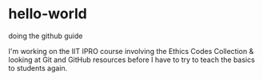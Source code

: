 # hello-world
doing the github guide

I'm working on the IIT IPRO course involving the Ethics Codes Collection & looking at Git and GitHub resources before I have to try to teach the basics to students again.

